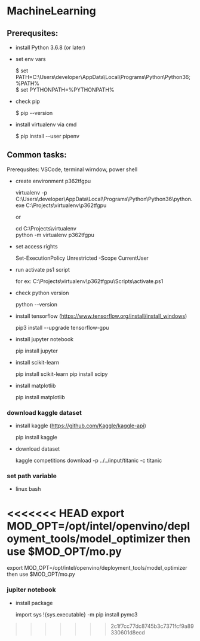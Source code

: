 # MachineLearning

## Prerequsites:

- install Python 3.6.8 (or later)

- set env vars

  $ set PATH=C:\Users\developer\AppData\Local\Programs\Python\Python36;%PATH%  
  $ set PYTHONPATH=%PYTHONPATH%

- check pip

  $ pip --version

- install virtualenv via cmd

  $ pip install --user pipenv

## Common tasks:

Prerequsites: VSCode, terminal wirndow, power shell

- create environment p362tfgpu

  virtualenv -p C:\Users\developer\AppData\Local\Programs\Python\Python36\python.exe C:\Projects\virtualenv\p362tfgpu
  
  or
  
  cd C:\Projects\virtualenv  
  python -m virtualenv p362tfgpu

- set access rights

  Set-ExecutionPolicy Unrestricted -Scope CurrentUser

- run activate ps1 script

  for ex:
  C:\Projects\virtualenv\p362tfgpu\Scripts\activate.ps1

- check python version 

  python --version

- install tensorflow (https://www.tensorflow.org/install/install_windows)

  pip3 install --upgrade tensorflow-gpu

- install jupyter notebook

  pip install jupyter

- install scikit-learn

  pip install scikit-learn
  pip install scipy

- install matplotlib

  pip install matplotlib

### download kaggle dataset

- install kaggle (https://github.com/Kaggle/kaggle-api)

  pip install kaggle

- download dataset

  kaggle competitions download -p ../../input/titanic -c titanic

### set path variable

- linux bash

<<<<<<< HEAD
   export MOD_OPT=/opt/intel/openvino/deployment_tools/model_optimizer
   then use $MOD_OPT/mo.py
=======
  export MOD_OPT=/opt/intel/openvino/deployment_tools/model_optimizer
  then use $MOD_OPT/mo.py
  
### jupiter notebook

- install package

  import sys
  !{sys.executable} -m pip install pymc3
>>>>>>> 2c1f7cc77dc8745b3c7371fcf9a89330601d8ecd
